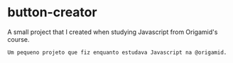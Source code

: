 # button-creator
A small project that I created when studying Javascript from Origamid's course.
~~~
Um pequeno projeto que fiz enquanto estudava Javascript na @origamid.